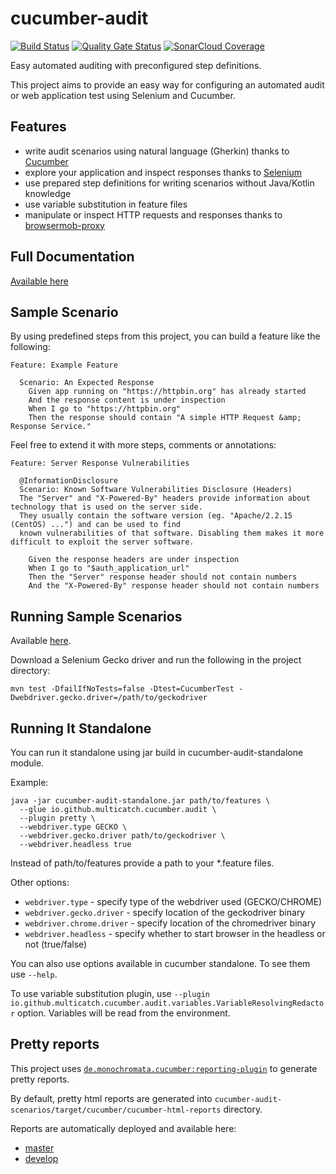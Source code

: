 # cucumber-audit

[![Build Status](https://travis-ci.org/multicatch/cucumber-audit.svg)](https://travis-ci.org/multicatch/cucumber-audit) 
[![Quality Gate Status](https://sonarcloud.io/api/project_badges/measure?project=multicatch_cucumber-audit&metric=alert_status)](https://sonarcloud.io/dashboard?id=multicatch_cucumber-audit)
[![SonarCloud Coverage](https://sonarcloud.io/api/project_badges/measure?project=multicatch_cucumber-audit&metric=coverage)](https://sonarcloud.io/component_measures/metric/coverage/list?id=multicatch_cucumber-audit)

Easy automated auditing with preconfigured step definitions.

This project aims to provide an easy way for configuring an automated audit or web application test using Selenium and Cucumber.

## Features

* write audit scenarios using natural language (Gherkin) thanks to [Cucumber](https://github.com/cucumber/cucumber)
* explore your application and inspect responses thanks to [Selenium](https://github.com/SeleniumHQ/selenium)
* use prepared step definitions for writing scenarios without Java/Kotlin knowledge
* use variable substitution in feature files
* manipulate or inspect HTTP requests and responses thanks to [browsermob-proxy](https://github.com/lightbody/browsermob-proxy)

## Full Documentation

[Available here](doc/README.md)

## Sample Scenario

By using predefined steps from this project, you can build a feature like the following:

```gherkin
Feature: Example Feature

  Scenario: An Expected Response
    Given app running on "https://httpbin.org" has already started
    And the response content is under inspection
    When I go to "https://httpbin.org"
    Then the response should contain "A simple HTTP Request &amp; Response Service."
```

Feel free to extend it with more steps, comments or annotations:

```gherkin
Feature: Server Response Vulnerabilities

  @InformationDisclosure
  Scenario: Known Software Vulnerabilities Disclosure (Headers)
  The "Server" and "X-Powered-By" headers provide information about technology that is used on the server side.
  They usually contain the software version (eg. "Apache/2.2.15 (CentOS) ...") and can be used to find
  known vulnerabilities of that software. Disabling them makes it more difficult to exploit the server software.

    Given the response headers are under inspection
    When I go to "$auth_application_url"
    Then the "Server" response header should not contain numbers
    And the "X-Powered-By" response header should not contain numbers
```

## Running Sample Scenarios

Available [here](cucumber-audit-scenarios/src/main/resources/io/github/multicatch/cucumber/audit).

Download a Selenium Gecko driver and run the following in the project directory:

```shell script
mvn test -DfailIfNoTests=false -Dtest=CucumberTest -Dwebdriver.gecko.driver=/path/to/geckodriver
```

## Running It Standalone

You can run it standalone using jar build in cucumber-audit-standalone module.

Example:

```shell script
java -jar cucumber-audit-standalone.jar path/to/features \
  --glue io.github.multicatch.cucumber.audit \
  --plugin pretty \
  --webdriver.type GECKO \
  --webdriver.gecko.driver path/to/geckodriver \
  --webdriver.headless true
```

Instead of path/to/features provide a path to your *.feature files. 

Other options:
* `webdriver.type` - specify type of the webdriver used (GECKO/CHROME)
* `webdriver.gecko.driver` - specify location of the geckodriver binary
* `webdriver.chrome.driver` - specify location of the chromedriver binary
* `webdriver.headless` - specify whether to start browser in the headless or not (true/false)

You can also use options available in cucumber standalone. To see them use `--help`.

To use variable substitution plugin, use `--plugin io.github.multicatch.cucumber.audit.variables.VariableResolvingRedactor` option.
Variables will be read from the environment.

## Pretty reports

This project uses [`de.monochromata.cucumber:reporting-plugin`](https://gitlab.com/monochromata-de/cucumber-reporting-plugin) to generate pretty reports.

By default, pretty html reports are generated into `cucumber-audit-scenarios/target/cucumber/cucumber-html-reports` directory.

Reports are automatically deployed and available here:
* [master](https://multicatch.github.io/cucumber-audit/master/cucumber-html-reports/overview-features.html)
* [develop](https://multicatch.github.io/cucumber-audit/develop/cucumber-html-reports/overview-features.html)
